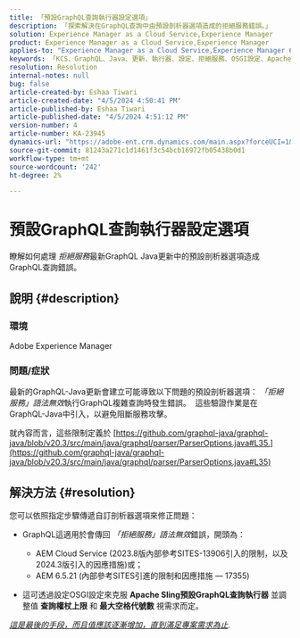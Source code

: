 ```yaml
---
title: 「預設GraphQL查詢執行器設定選項」
description: 「探索解決在GraphQL查詢中由預設剖析器選項造成的拒絕服務錯誤。」
solution: Experience Manager as a Cloud Service,Experience Manager
product: Experience Manager as a Cloud Service,Experience Manager
applies-to: "Experience Manager as a Cloud Service,Experience Manager 6.5"
keywords: 「KCS、GraphQL、Java、更新、執行器、設定、拒絕服務、OSGI設定、Apache Sling預設GraphQL查詢、最大查詢權杖、最大空格權杖」
resolution: Resolution
internal-notes: null
bug: false
article-created-by: Eshaa Tiwari
article-created-date: "4/5/2024 4:50:41 PM"
article-published-by: Eshaa Tiwari
article-published-date: "4/5/2024 4:51:12 PM"
version-number: 4
article-number: KA-23945
dynamics-url: "https://adobe-ent.crm.dynamics.com/main.aspx?forceUCI=1&pagetype=entityrecord&etn=knowledgearticle&id=8a2bd99c-6cf3-ee11-904b-6045bd026dc7"
source-git-commit: 81243a271c1d1461f3c54bcb16972fb05438b0d1
workflow-type: tm+mt
source-wordcount: '242'
ht-degree: 2%

---
```


# 預設GraphQL查詢執行器設定選項


瞭解如何處理 *拒絕服務*&#x200B;最新GraphQL Java更新中的預設剖析器選項造成GraphQL查詢錯誤。

## 說明 {#description}


### 環境

Adobe Experience Manager

### 問題/症狀

最新的GraphQL-Java更新會建立可能導致以下問題的預設剖析器選項： *「拒絕服務」語法無效*&#x200B;執行GraphQL複雜查詢時發生錯誤。  這些驗證作業是在GraphQL-Java中引入，以避免阻斷服務攻擊。

就內容而言，這些限制定義於 [https://github.com/graphql-java/graphql-java/blob/v20.3/src/main/java/graphql/parser/ParserOptions.java#L35.](https://github.com/graphql-java/graphql-java/blob/v20.3/src/main/java/graphql/parser/ParserOptions.java#L35)


## 解決方法 {#resolution}


您可以依照指定步驟傳遞自訂剖析器選項來修正問題：

- GraphQL這適用於會傳回 *「拒絕服務」語法無效*&#x200B;錯誤，開頭為：



   - AEM Cloud Service (2023.8版內部參考SITES-13906引入的限制，以及2024.3版引入的因應措施)或；
   - AEM 6.5.21 (內部參考SITES引進的限制和因應措施 — 17355)


- 這可透過設定OSGI設定來克服 <b>Apache Sling預設GraphQL查詢執行器</b> 並調整值 <b>查詢權杖上限</b> 和 <b>最大空格代號數</b> 視需求而定。


*<u>這是最後的手段，而且值應該逐漸增加，直到滿足專案需求為止</u>*.
